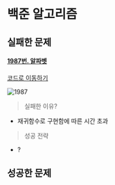 # 백준 알고리즘 

## 실패한 문제

#### [1987번. 알파벳](https://www.acmicpc.net/problem/1987)

[코드로 이동하기]()

![1987](C:\Users\student\Desktop\1987.PNG)

> 실패한 이유?

- 재귀함수로 구현함에 따른 시간 초과

> 성공 전략

- ?



## 성공한 문제

